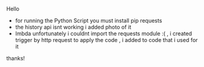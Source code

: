 

Hello

* for running the Python Script you must install pip requests
* the history api isnt working i added photo of it
* lmbda unfortunately i couldnt import the requests module :( , 
  i created trigger by http request to apply the code , i added to code that i used for it
  
  

thanks!

